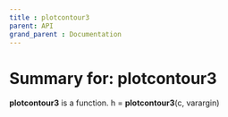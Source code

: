 ```yaml
---
title : plotcontour3
parent: API
grand_parent : Documentation
---
```

# Summary for: **plotcontour3**

**plotcontour3** is a function.
h = **plotcontour3**(c, varargin)

